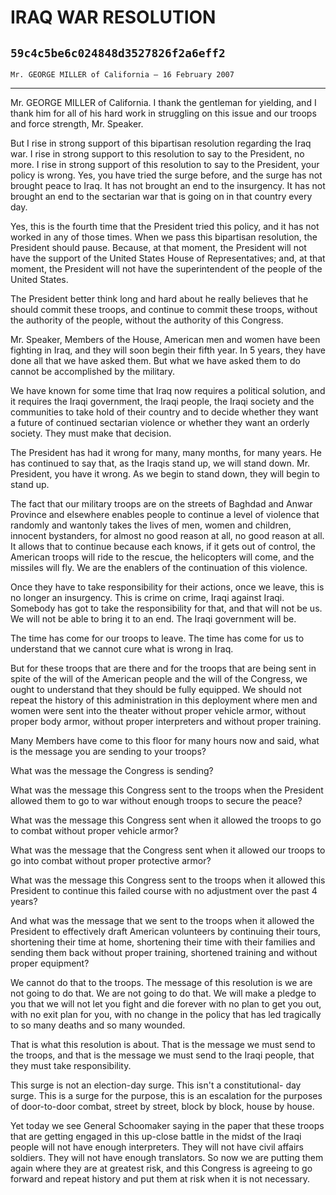 # IRAQ WAR RESOLUTION
## `59c4c5be6c024848d3527826f2a6eff2`
`Mr. GEORGE MILLER of California — 16 February 2007`

---


Mr. GEORGE MILLER of California. I thank the gentleman for yielding, 
and I thank him for all of his hard work in struggling on this issue 
and our troops and force strength, Mr. Speaker.

But I rise in strong support of this bipartisan resolution regarding 
the Iraq war. I rise in strong support to this resolution to say to the 
President, no more. I rise in strong support of this resolution to say 
to the President, your policy is wrong. Yes, you have tried the surge 
before, and the surge has not brought peace to Iraq. It has not brought 
an end to the insurgency. It has not brought an end to the sectarian 
war that is going on in that country every day.

Yes, this is the fourth time that the President tried this policy, 
and it has not worked in any of those times. When we pass this 
bipartisan resolution, the President should pause. Because, at that 
moment, the President will not have the support of the United States 
House of Representatives; and, at that moment, the President will not 
have the superintendent of the people of the United States.

The President better think long and hard about he really believes 
that he should commit these troops, and continue to commit these 
troops, without the authority of the people, without the authority of 
this Congress.

Mr. Speaker, Members of the House, American men and women have been 
fighting in Iraq, and they will soon begin their fifth year. In 5 
years, they have done all that we have asked them. But what we have 
asked them to do cannot be accomplished by the military.

We have known for some time that Iraq now requires a political 
solution, and it requires the Iraqi government, the Iraqi people, the 
Iraqi society and the communities to take hold of their country and to 
decide whether they want a future of continued sectarian violence or 
whether they want an orderly society. They must make that decision.

The President has had it wrong for many, many months, for many years. 
He has continued to say that, as the Iraqis stand up, we will stand 
down. Mr. President, you have it wrong. As we begin to stand down, they 
will begin to stand up.

The fact that our military troops are on the streets of Baghdad and 
Anwar Province and elsewhere enables people to continue a level of 
violence that randomly and wantonly takes the lives of men, women and 
children, innocent bystanders, for almost no good reason at all, no 
good reason at all. It allows that to continue because each knows, if 
it gets out of control, the American troops will ride to the rescue, 
the helicopters will come, and the missiles will fly. We are the 
enablers of the continuation of this violence.

Once they have to take responsibility for their actions, once we 
leave, this is no longer an insurgency. This is crime on crime, Iraqi 
against Iraqi. Somebody has got to take the responsibility for that, 
and that will not be us. We will not be able to bring it to an end. The 
Iraqi government will be.

The time has come for our troops to leave. The time has come for us 
to understand that we cannot cure what is wrong in Iraq.

But for these troops that are there and for the troops that are being 
sent in spite of the will of the American people and the will of the 
Congress, we ought to understand that they should be fully equipped. We 
should not repeat the history of this administration in this deployment 
where men and women were sent into the theater without proper vehicle 
armor, without proper body armor, without proper interpreters and 
without proper training.

Many Members have come to this floor for many hours now and said, 
what is the message you are sending to your troops?

What was the message the Congress is sending?

What was the message this Congress sent to the troops when the 
President allowed them to go to war without enough troops to secure the 
peace?

What was the message this Congress sent when it allowed the troops to 
go to combat without proper vehicle armor?

What was the message that the Congress sent when it allowed our 
troops to go into combat without proper protective armor?



What was the message this Congress sent to the troops when it allowed 
this President to continue this failed course with no adjustment over 
the past 4 years?

And what was the message that we sent to the troops when it allowed 
the President to effectively draft American volunteers by continuing 
their tours, shortening their time at home, shortening their time with 
their families and sending them back without proper training, shortened 
training and without proper equipment?

We cannot do that to the troops. The message of this resolution is we 
are not going to do that. We are not going to do that. We will make a 
pledge to you that we will not let you fight and die forever with no 
plan to get you out, with no exit plan for you, with no change in the 
policy that has led tragically to so many deaths and so many wounded.

That is what this resolution is about. That is the message we must 
send to the troops, and that is the message we must send to the Iraqi 
people, that they must take responsibility.

This surge is not an election-day surge. This isn't a constitutional-
day surge. This is a surge for the purpose, this is an escalation for 
the purposes of door-to-door combat, street by street, block by block, 
house by house.

Yet today we see General Schoomaker saying in the paper that these 
troops that are getting engaged in this up-close battle in the midst of 
the Iraqi people will not have enough interpreters. They will not have 
civil affairs soldiers. They will not have enough translators. So now 
we are putting them again where they are at greatest risk, and this 
Congress is agreeing to go forward and repeat history and put them at 
risk when it is not necessary.